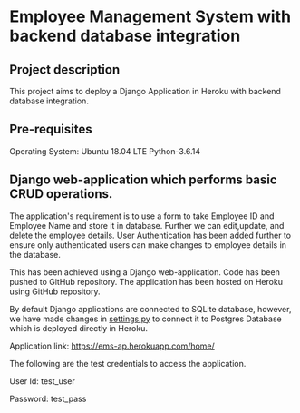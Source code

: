 # Employee Management System with backend database integration

## Project description

This project aims to deploy a Django Application in Heroku with backend database integration.  

## Pre-requisites
Operating System: Ubuntu 18.04 LTE
Python-3.6.14

## Django web-application which performs basic CRUD operations.

The application's requirement is to use a form to take Employee ID and Employee Name and store it in database. Further we can edit,update, and delete the employee details. User Authentication has been added further to ensure only authenticated users can make changes to employee details in the database.

This has been achieved using a Django web-application. Code has been pushed to GitHub repository. The application has been hosted on Heroku using GitHub repository.

By default Django applications are connected to SQLite database, however, we have made changes in [settings.py](https://github.com/gade-raghav/EMS/blob/master/employeedb/settings.py) to connect it to Postgres Database which is deployed directly in Heroku.

Application link: https://ems-ap.herokuapp.com/home/

The following are the test credentials to access the application.

User Id: test_user

Password: test_pass
















